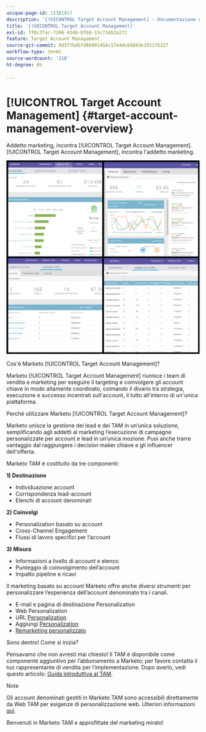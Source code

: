 ```yaml
---
unique-page-id: 11381917
description: '[!UICONTROL Target Account Management] - Documentazione di Marketo - Documentazione del prodotto'
title: '[!UICONTROL Target Account Management]'
exl-id: ff0c37ac-7206-4346-bfb8-15c734b2a272
feature: Target Account Management
source-git-commit: 0d37fbdb7d08901458c1744dc68893e155176327
workflow-type: tm+mt
source-wordcount: '218'
ht-degree: 0%

---
```


# [!UICONTROL Target Account Management] {#target-account-management-overview}

Addetto marketing, incontra [!UICONTROL Target Account Management]. [!UICONTROL Target Account Management], incontra l&#39;addetto marketing.

![](assets/photo-collage.png)

Cos&#39;è Marketo [!UICONTROL Target Account Management]?

Marketo [!UICONTROL Target Account Management] riunisce i team di vendita e marketing per eseguire il targeting e coinvolgere gli account chiave in modo altamente coordinato, colmando il divario tra strategia, esecuzione e successo incentrati sull&#39;account, il tutto all&#39;interno di un&#39;unica piattaforma.

Perché utilizzare Marketo [!UICONTROL Target Account Management]?

Marketo unisce la gestione dei lead e dei TAM in un’unica soluzione, semplificando agli addetti al marketing l’esecuzione di campagne personalizzate per account e lead in un’unica mozione. Puoi anche trarre vantaggio dal raggiungere i decision maker chiave e gli influencer dell&#39;offerta.

Marketo TAM è costituito da tre componenti:

**1) Destinazione**

* Individuazione account
* Corrispondenza lead-account
* Elenchi di account denominati

**2) Coinvolgi**

* Personalization basato su account
* Cross-Channel Engagement
* Flussi di lavoro specifici per l’account

**3) Misura**

* Informazioni a livello di account e elenco
* Punteggio di coinvolgimento dell’account
* Impatto pipeline e ricavi

Il marketing basato su account Marketo offre anche diversi strumenti per personalizzare l’esperienza dell’account denominato tra i canali.

* E-mail e pagina di destinazione Personalization
* Web Personalization
* URL [Personalization](/help/marketo/product-docs/demand-generation/landing-pages/personalizing-landing-pages/enable-personalized-urls-for-your-account.md)
* Aggiungi [Personalization](/help/marketo/product-docs/demand-generation/facebook/create-a-custom-audience-in-facebook.md)
* [Remarketing personalizzato](/help/marketo/product-docs/web-personalization/website-retargeting/retargeting-with-web-personalization-data.md)

Sono dentro! Come si inizia?

Pensavamo che non avresti mai chiesto! Il TAM è disponibile come componente aggiuntivo per l’abbonamento a Marketo; per favore contatta il tuo rappresentante di vendita per l’implementazione. Dopo averlo, vedi questo articolo: [Guida introduttiva al TAM](/help/marketo/product-docs/target-account-management/setup-tam/getting-started-with-tam.md).

>[!NOTE]
>
>Gli account denominati gestiti in Marketo TAM sono accessibili direttamente da Web TAM per esigenze di personalizzazione web. Ulteriori informazioni [qui](/help/marketo/product-docs/web-personalization/account-based-web-marketing/account-based-web-marketing-with-tam.md).

Benvenuti in Marketo TAM e approfittate del marketing mirato!
